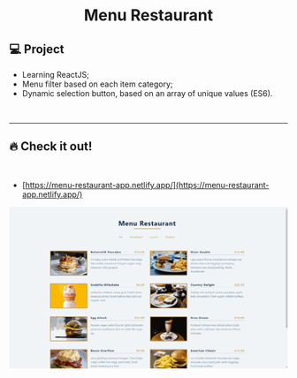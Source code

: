 <h1 align="center">
  Menu Restaurant
</h1> 

## 💻 Project

 - Learning ReactJS;
 - Menu filter based on each item category;
 - Dynamic selection button, based on an array of unique values (ES6).
 
<p>&nbsp;&nbsp;</p>

---

## 🔥 Check it out!
</br>

- [https://menu-restaurant-app.netlify.app/](https://menu-restaurant-app.netlify.app/)
<p align="center">
  <img src="src/images/menu-gif.gif" />
</p>

<p>&nbsp;&nbsp;</p>
